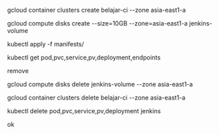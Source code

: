 gcloud container clusters create belajar-ci --zone asia-east1-a

gcloud compute disks create --size=10GB --zone=asia-east1-a jenkins-volume

kubectl apply -f manifests/

kubectl get pod,pvc,service,pv,deployment,endpoints

remove

gcloud compute disks delete jenkins-volume --zone asia-east1-a

gcloud container clusters delete belajar-ci --zone asia-east1-a

kubectl delete pod,pvc,service,pv,deployment jenkins

ok